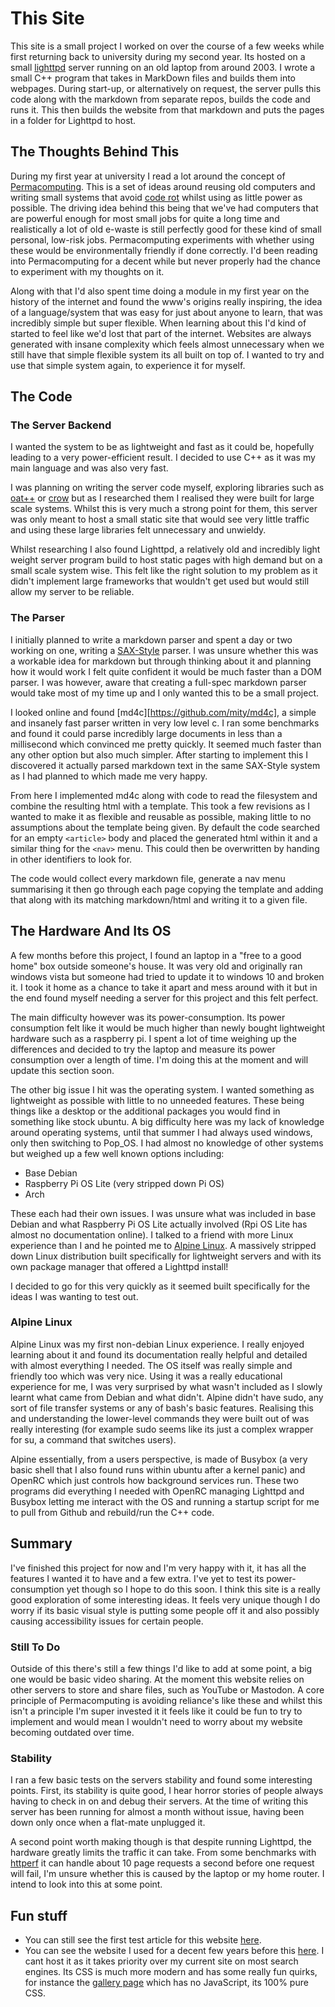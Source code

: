 
# This Site

This site is a small project I worked on over the course of a few weeks while first returning back to university during my second year. Its hosted on a small [lighttpd](https://www.lighttpd.net/) server running on an old laptop from around 2003. I wrote a small C++ program that takes in MarkDown files and builds them into webpages. During start-up, or alternatively on request, the server pulls this code along with the markdown from separate repos, builds the code and runs it. This then builds the website from that markdown and puts the pages in a folder for Lighttpd to host.

## The Thoughts Behind This

During my first year at university I read a lot around the concept of [Permacomputing](http://permacomputing.net/). This is a set of ideas around reusing old computers and writing small systems that avoid [code rot](https://en.wikipedia.org/wiki/Software_rot) whilst using as little power as possible.
The driving idea behind this being that we've had computers that are powerful enough for most small jobs for quite a long time and realistically a lot of old e-waste is still perfectly good for these kind of small personal, low-risk jobs. Permacomputing experiments with whether using these would be environmentally friendly if done correctly. I'd been reading into Permacomputing for a decent while but never properly had the chance to experiment with my thoughts on it.

Along with that I'd also spent time doing a module in my first year on the history of the internet and found the www's origins really inspiring, the idea of a language/system that was easy for just about anyone to learn, that was incredibly simple but super flexible. When learning about this I'd kind of started to feel like we'd lost that part of the internet. Websites are always generated with insane complexity which feels almost unnecessary when we still have that simple flexible system its all built on top of. I wanted to try and use that simple system again, to experience it for myself.

## The Code
### The Server Backend
I wanted the system to be as lightweight and fast as it could be, hopefully leading to a very power-efficient result. I decided to use C++ as it was my main language and was also very fast. 

I was planning on writing the server code myself, exploring libraries such as [oat++](https://oatpp.io/) or [crow](https://crowcpp.org/master/) but as I researched them I realised they were built for large scale systems. Whilst this is very much a strong point for them, this server was only meant to host a small static site that would see very little traffic and using these large libraries felt unnecessary and unwieldy.

Whilst researching I also found Lighttpd, a relatively old and incredibly light weight server program build to host static pages with high demand but on a small scale system wise. This felt like the right solution to my problem as it didn't implement large frameworks that wouldn't get used but would still allow my server to be reliable.

### The Parser
I initially planned to write a markdown parser and spent a day or two working on one, writing a [SAX-Style](https://en.wikipedia.org/wiki/Simple_API_for_XML) parser. I was unsure whether this was a workable idea for markdown but through thinking about it and planning how it would work I felt quite confident it would be much faster than a DOM parser. I was however, aware that creating a full-spec markdown parser would take most of my time up and I only wanted this to be a small project. 

I looked online and found [md4c][https://github.com/mity/md4c], a simple and insanely fast parser written in very low level c. I ran some benchmarks and found it could parse incredibly large documents in less than a millisecond which convinced me pretty quickly. It seemed much faster than any other option but also much simpler. After starting to implement this I discovered it actually parsed markdown text in the same SAX-Style system as I had planned to which made me very happy.

From here I implemented md4c along with code to read the filesystem and combine the resulting html with a template. This took a few revisions as I wanted to make it as flexible and reusable as possible, making little to no assumptions about the template being given. By default the code searched for an empty `<article>` body and placed the generated html within it and a similar thing for the `<nav>` menu. This could then be overwritten by handing in other identifiers to look for.

The code would collect every markdown file, generate a nav menu summarising it then go through each page copying the template and adding that along with its matching markdown/html and writing it to a given file.

## The Hardware And Its OS
A few months before this project, I found an laptop in a "free to a good home" box outside someone's house. It was very old and originally ran windows vista but someone had tried to update it to windows 10 and broken it. I took it home as a chance to take it apart and mess around with it but in the end found myself needing a server for this project and this felt perfect.

The main difficulty however was its power-consumption. Its power consumption felt like it would be much higher than newly bought lightweight hardware such as a raspberry pi. I spent a lot of time weighing up the differences and decided to try the laptop and measure its power consumption over a length of time. I'm doing this at the moment and will update this section soon.

The other big issue I hit was the operating system. I wanted something as lightweight as possible with little to no unneeded features. These being things like a desktop or the additional packages you would find in something like stock ubuntu. A big difficulty here was my lack of knowledge around operating systems, until that summer I had always used windows, only then switching to Pop_OS. I had almost no knowledge of other systems but weighed up a few well known options including:

- Base Debian
- Raspberry Pi OS Lite (very stripped down Pi OS)
- Arch

These each had their own issues. I was unsure what was included in base Debian and what Raspberry Pi OS Lite actually involved (Rpi OS Lite has almost no documentation online). I talked to a friend with more Linux experience than I and he pointed me to [Alpine Linux](https://www.alpinelinux.org/). A massively stripped down Linux distribution built specifically for lightweight servers and with its own package manager that offered a Lighttpd install!

I decided to go for this very quickly as it seemed built specifically for the ideas I was wanting to test out.

### Alpine Linux
Alpine Linux was my first non-debian Linux experience. I really enjoyed learning about it and found its documentation really helpful and detailed with almost everything I needed. The OS itself was really simple and friendly too which was very nice. 
Using it was a really educational experience for me, I was very surprised by what wasn't included as I slowly learnt what came from Debian and what didn't. Alpine didn't have sudo, any sort of file transfer systems or any of bash's basic features. Realising this and understanding the lower-level commands they were built out of was really interesting (for example sudo seems like its just a complex wrapper for su, a command that switches users).

Alpine essentially, from a users perspective, is made of Busybox (a very basic shell that I also found runs within ubuntu after a kernel panic) and OpenRC which just controls how background services run. These two programs did everything I needed with OpenRC managing Lighttpd and Busybox letting me interact with the OS and running a startup script for me to pull from Github and rebuild/run the C++ code.

## Summary
I've finished this project for now and I'm very happy with it, it has all the features I wanted it to have and a few extra. I've yet to test its power-consumption yet though so I hope to do this soon. I think this site is a really good exploration of some interesting ideas. It feels very unique though I do worry if its basic visual style is putting some people off it and also possibly causing accessibility issues for certain people.

### Still To Do
Outside of this there's still a few things I'd like to add at some point, a big one would be basic video sharing. At the moment this website relies on other servers to store and share files, such as YouTube or Mastodon. A core principle of Permacomputing is avoiding reliance's like these and whilst this isn't a principle I'm super invested it it feels like it could be fun to try to implement and would mean I wouldn't need to worry about my website becoming outdated over time.

### Stability
I ran a few basic tests on the servers stability and found some interesting points. First, its stability is quite good, I hear horror stories of people always having to check in on and debug their servers. At the time of writing this server has been running for almost a month without issue, having been down only once when a flat-mate unplugged it.

A second point worth making though is that despite running Lighttpd, the hardware greatly limits the traffic it can take. From some benchmarks with [httperf](https://github.com/httperf/httperf) it can handle about 10 page requests a second before one request will fail, I'm unsure whether this is caused by the laptop or my home router. I intend to look into this at some point.

## Fun stuff
- You can still see the first test article for this website [here](TestFullArticle.md).
- You can see the website I used for a decent few years before this [here](https://github.com/Wil-Ro/Portfolio). I cant host it as it takes priority over my current site on most search engines. Its CSS is much more modern and has some really fun quirks, for instance the [gallery page](https://wil-ro.github.io/Portfolio/pages/AllProjects.html) which has no JavaScript, its 100% pure CSS.

